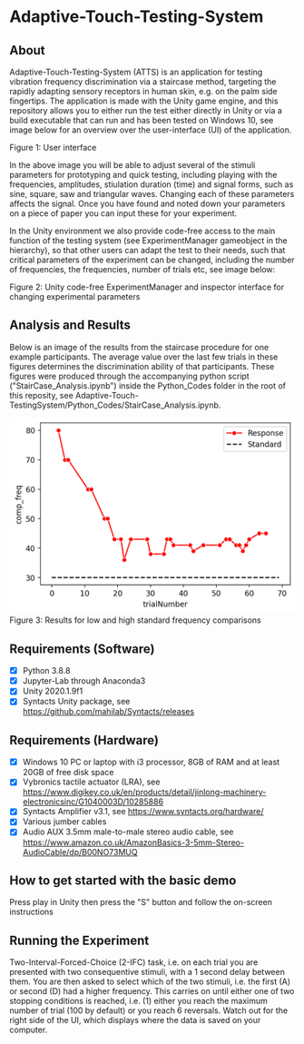 # Adaptive-Touch-Testing-System

## About

Adaptive-Touch-Testing-System (ATTS) is an application for testing vibration frequency
discrimination via a staircase method, targeting the rapidly adapting sensory receptors
in human skin, e.g. on the palm side fingertips.
The application is made with the Unity game engine, and this repository allows you to
either run the test either directly in Unity or via a build executable that can run and has
been tested on Windows 10, see image below for an overview over the user-interface
(UI) of the application.

Figure 1: User interface 

In the above image you will be able to adjust several of the stimuli parameters for
prototyping and quick testing, including playing with the frequencies, amplitudes,
stiulation duration (time) and signal forms, such as sine, square, saw and triangular
waves. Changing each of these parameters affects the signal. Once you have found and
noted down your parameters on a piece of paper you can input these for your
experiment.

In the Unity environment we also provide code-free access to the main function of the
testing system (see ExperimentManager gameobject in the hierarchy), so that other
users can adapt the test to their needs, such that critical parameters of the experiment
can be changed, including the number of frequencies, the frequencies, number of trials
etc, see image below:

Figure 2: Unity code-free ExperimentManager and inspector interface for changing experimental parameters 

## Analysis and Results

Below is an image of the results from the staircase procedure for one example
participants. The average value over the last few trials in these figures determines the
discrimination ability of that participants. These figures were produced through the
accompanying python script ("StairCase_Analysis.ipynb") inside the Python_Codes
folder in the root of this reposity, see Adaptive-Touch-TestingSystem/Python_Codes/StairCase_Analysis.ipynb.

![alt text](https://github.com/DiarKarim/Adaptive-Touch-Testing-System/blob/windows-version/Figures%20and%20Images/Freq_30Hz_728.png?raw=true)
Figure 3: Results for low and high standard frequency comparisons 

## Requirements (Software)
- [x] Python 3.8.8
- [x] Jupyter-Lab through Anaconda3
- [x] Unity 2020.1.9f1
- [x] Syntacts Unity package, see https://github.com/mahilab/Syntacts/releases

## Requirements (Hardware)
- [x] Windows 10 PC or laptop with i3 processor, 8GB of RAM and at least 20GB of free disk space
- [x] Vybronics tactile actuator (LRA), see https://www.digikey.co.uk/en/products/detail/jinlong-machinery-electronicsinc/G1040003D/10285886
- [x] Syntacts Amplifier v3.1, see https://www.syntacts.org/hardware/
- [x] Various jumber cables
- [x] Audio AUX 3.5mm male-to-male stereo audio cable, see https://www.amazon.co.uk/AmazonBasics-3-5mm-Stereo-AudioCable/dp/B00NO73MUQ

## How to get started with the basic demo

Press play in Unity then press the "S" button and follow the on-screen instructions

## Running the Experiment

Two-Interval-Forced-Choice (2-IFC) task, i.e. on each trial you are presented with two
consequentive stimuli, with a 1 second delay between them. You are then asked to
select which of the two stimuli, i.e. the first (A) or second (D) had a higher frequency.
This carries on until either one of two stopping conditions is reached, i.e. (1) either you
reach the maximum number of trial (100 by default) or you reach 6 reversals.
Watch out for the right side of the UI, which displays where the data is saved on your
computer.




